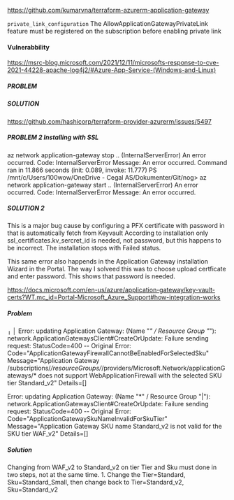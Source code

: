 https://github.com/kumarvna/terraform-azurerm-application-gateway


`private_link_configuration`
The AllowApplicationGatewayPrivateLink feature must be registered on the subscription before enabling private link


#### Vulnerabbility 
https://msrc-blog.microsoft.com/2021/12/11/microsofts-response-to-cve-2021-44228-apache-log4j2/#Azure-App-Service-(Windows-and-Linux)

##### PROBLEM

##### SOLUTION

https://github.com/hashicorp/terraform-provider-azurerm/issues/5497

##### PROBLEM 2 Installing with SSL 

az network application-gateway stop ..
(InternalServerError) An error occurred.
Code: InternalServerError
Message: An error occurred.
Command ran in 11.866 seconds (init: 0.089, invoke: 11.777)
PS /mnt/c/Users/100wow/OneDrive - Cegal AS/Dokumenter/Git/nog>
az network application-gateway start ..
(InternalServerError) An error occurred.
Code: InternalServerError
Message: An error occurred.

##### SOLUTION 2

This is a major bug cause by configuring a PFX certificate with password in that is automatically fetch from Keyvault 
According to installation only ssl_certificates.kv_sercret_id is needed, not password, but this happens to be incorrect.
The installation stops with Failed status. 

This same error also happends in the Application Gateway installation Wizard in the Portal.
The way I solveed this was to choose upload certficate and enter password. This shows that password is needed.

https://docs.microsoft.com/en-us/azure/application-gateway/key-vault-certs?WT.mc_id=Portal-Microsoft_Azure_Support#how-integration-works

##### Problem

╷
│ Error: updating Application Gateway: (Name "*" / Resource Group "*"): network.ApplicationGatewaysClient#CreateOrUpdate: Failure sending request: StatusCode=400 -- Original Error: Code="ApplicationGatewayFirewallCannotBeEnabledForSelectedSku" Message="Application Gateway /subscriptions/*/resourceGroups/*/providers/Microsoft.Network/applicationGateways/* does not support WebApplicationFirewall with the selected SKU tier Standard_v2" Details=[]


Error: updating Application Gateway: (Name "*" / Resource Group "|"): network.ApplicationGatewaysClient#CreateOrUpdate: Failure sending request: StatusCode=400 -- Original Error: Code="ApplicationGatewaySkuNameInvalidForSkuTier" Message="Application Gateway SKU name Standard_v2 is not valid for the SKU tier WAF_v2" Details=[]

##### Solution

Changing from WAF_v2 to Standard_v2 on tier Tier and Sku must done in two steps, not at the same time. 1. Change the Tier=Standard, Sku=Standard_Small, then change back to Tier=Standard_v2, Sku=Standard_v2

